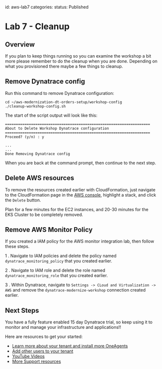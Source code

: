 id: aws-lab7
categories:
status: Published

# Lab 7 - Cleanup

## Overview

If you plan to keep things running so you can examine the workshop a bit more please remember to do the cleanup when you are done. Depending on what you provisioned there maybe a few things to cleanup.

## Remove Dynatrace config

Run this command to remove Dynatrace configuration:

```
cd ~/aws-modernization-dt-orders-setup/workshop-config
./cleanup-workshop-config.sh
```

The start of the script output will look like this:

```
===================================================================
About to Delete Workshop Dynatrace configuration
===================================================================
Proceed? (y/n) : y

...
...
Done Removing Dynatrace config
```

When you are back at the command prompt, then continue to the next step.

## Delete AWS resources

To remove the resources created earlier with CloudFormation, just navigate to the CloudFormation page in the <a href="https://console.aws.amazon.com/cloudformation/home" target="_blank">AWS console</a>, highlight a stack, and click the `Delete` button.

Plan for a few minutes for the EC2 instances, and 20-30 minutes for the EKS Cluster to be completely removed.

## Remove AWS Monitor Policy

If you created a IAM policy for the AWS monitor integration lab, then follow these steps.

1 . Navigate to IAM policies and delete the policy named `dynatrace_monitoring_policy` that you created earlier.

2 . Navigate to IAM role and delete the role named `dynatrace_monitoring_role` that you created earlier.

3 . Within Dynatrace, navigate to `Settings -> CLoud and Virtualization -> AWS` and remove the `dynatrace-modernize-workshop` connection created earlier.

## Next Steps

You have a fully feature enabled 15 day Dynatrace trial, so keep using it to monitor and manage your infrastructure and applications!!

Here are resources to get your started:

* <a href="https://www.dynatrace.com/support/help/get-started/get-started-with-dynatrace-saas/" target="_blank">Learn more about your tenant and install more OneAgents</a>
* <a href="https://www.dynatrace.com/support/help/how-to-use-dynatrace/user-management-and-sso/manage-groups-and-permissions/" target="_blank">Add other users to your tenant</a>
* <a href="https://www.youtube.com/channel/UCcYJ-5q_AfmjQ4XTjTS0o3g" target="_blank">YouTube Videos</a>
* <a href="https://www.dynatrace.com/services-support/#support-resources-section" target="_blank">More Support resources</a>
